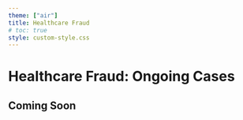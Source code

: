 ```yaml
---
theme: ["air"]
title: Healthcare Fraud
# toc: true
style: custom-style.css
---
```


# Healthcare Fraud: Ongoing Cases

## Coming Soon